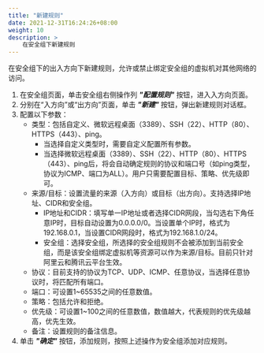 ```yaml
---
title: "新建规则"
date: 2021-12-31T16:24:26+08:00
weight: 10
description: >
    在安全组下新建规则
---
```


在安全组下的出入方向下新建规则，允许或禁止绑定安全组的虚拟机对其他网络的访问。

1. 在安全组页面，单击安全组右侧操作列 **_"配置规则"_** 按钮，进入入方向页面。
2. 分别在“入方向”或“出方向”页面，单击 **_"新建"_** 按钮，弹出新建规则对话框。
3. 配置以下参数：
    - 类型：包括自定义、微软远程桌面（3389）、SSH（22）、HTTP（80）、HTTPS（443）、ping。
        - 当选择自定义类型时，需要自定义配置所有参数。
        - 当选择微软远程桌面（3389）、SSH（22）、HTTP（80）、HTTPS（443）、ping后，将会自动确定规则的协议和端口号（如ping类型，协议为ICMP、端口为ALL）。用户只需要配置目标、策略、优先级即可。
    - 来源/目标：设置流量的来源（入方向）或目标（出方向）。支持选择IP地址、CIDR和安全组。
        - IP地址和CIDR：填写单一IP地址或者选择CIDR网段，当勾选右下角任意IP时，目标自动设置为0.0.0.0/0。当设置单个IP时，格式为192.168.0.1，当设置CIDR网段时，格式为192.168.1.0/24。
        - 安全组：选择安全组，所选择的安全组规则不会被添加到当前安全组，而是该安全组绑定虚拟机等资源可以作为来源/目标。目前只针对阿里云和腾讯云平台生效。
    - 协议：目前支持的协议为TCP、UDP、ICMP、任意协议，当选择任意协议时，将匹配所有端口。
    - 端口：可设置1~65535之间的任意数值。
    - 策略：包括允许和拒绝。
    - 优先级：可设置1~100之间的任意数值，数值越大，代表规则的优先级越高，优先生效。
    - 备注：设置规则的备注信息。
4. 单击 **_"确定"_** 按钮，添加规则，按照上述操作为安全组添加对应规则。